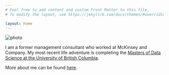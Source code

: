 ```yaml
---
# Feel free to add content and custom Front Matter to this file.
# To modify the layout, see https://jekyllrb.com/docs/themes/#overriding-theme-defaults

layout: home
---
```

![photo](/assets/photo_main.JPG)

I am a former management consultant who worked at McKinsey and Company. My most recent life adventure is completing the [Masters of Data Science at the University of British Columbia](https://masterdatascience.ubc.ca).

More about me can be found [here](https://moniquewong.github.io/about/).


